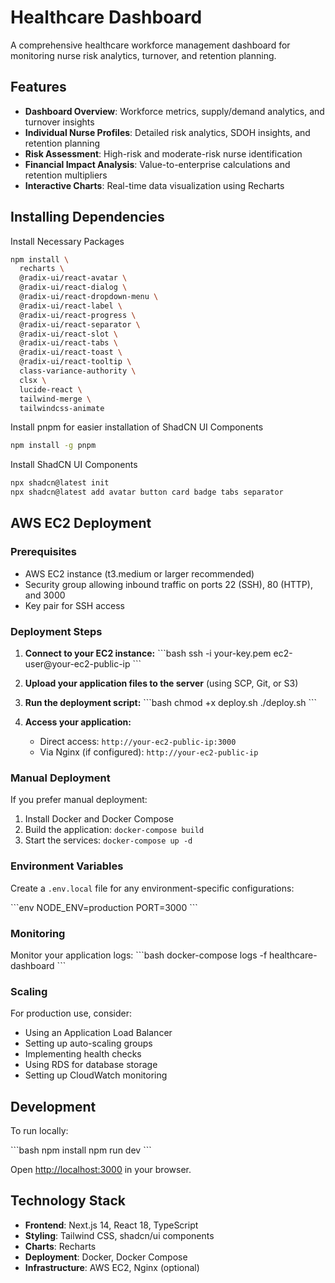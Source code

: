 # Healthcare Dashboard

A comprehensive healthcare workforce management dashboard for monitoring nurse risk analytics, turnover, and retention planning.

## Features

- **Dashboard Overview**: Workforce metrics, supply/demand analytics, and turnover insights
- **Individual Nurse Profiles**: Detailed risk analytics, SDOH insights, and retention planning
- **Risk Assessment**: High-risk and moderate-risk nurse identification
- **Financial Impact Analysis**: Value-to-enterprise calculations and retention multipliers
- **Interactive Charts**: Real-time data visualization using Recharts

## Installing Dependencies

Install Necessary Packages

```bash
npm install \
  recharts \
  @radix-ui/react-avatar \
  @radix-ui/react-dialog \
  @radix-ui/react-dropdown-menu \
  @radix-ui/react-label \
  @radix-ui/react-progress \
  @radix-ui/react-separator \
  @radix-ui/react-slot \
  @radix-ui/react-tabs \
  @radix-ui/react-toast \
  @radix-ui/react-tooltip \
  class-variance-authority \
  clsx \
  lucide-react \
  tailwind-merge \
  tailwindcss-animate

```

Install pnpm for easier installation of ShadCN UI Components

```bash
npm install -g pnpm
```

Install ShadCN UI Components

```bash
npx shadcn@latest init
npx shadcn@latest add avatar button card badge tabs separator
```

## AWS EC2 Deployment

### Prerequisites

- AWS EC2 instance (t3.medium or larger recommended)
- Security group allowing inbound traffic on ports 22 (SSH), 80 (HTTP), and 3000
- Key pair for SSH access

### Deployment Steps

1. **Connect to your EC2 instance:**
   \`\`\`bash
   ssh -i your-key.pem ec2-user@your-ec2-public-ip
   \`\`\`

2. **Upload your application files to the server** (using SCP, Git, or S3)

3. **Run the deployment script:**
   \`\`\`bash
   chmod +x deploy.sh
   ./deploy.sh
   \`\`\`

4. **Access your application:**
   - Direct access: `http://your-ec2-public-ip:3000`
   - Via Nginx (if configured): `http://your-ec2-public-ip`

### Manual Deployment

If you prefer manual deployment:

1. Install Docker and Docker Compose
2. Build the application: `docker-compose build`
3. Start the services: `docker-compose up -d`

### Environment Variables

Create a `.env.local` file for any environment-specific configurations:

\`\`\`env
NODE_ENV=production
PORT=3000
\`\`\`

### Monitoring

Monitor your application logs:
\`\`\`bash
docker-compose logs -f healthcare-dashboard
\`\`\`

### Scaling

For production use, consider:
- Using an Application Load Balancer
- Setting up auto-scaling groups
- Implementing health checks
- Using RDS for database storage
- Setting up CloudWatch monitoring

## Development

To run locally:

\`\`\`bash
npm install
npm run dev
\`\`\`

Open [http://localhost:3000](http://localhost:3000) in your browser.

## Technology Stack

- **Frontend**: Next.js 14, React 18, TypeScript
- **Styling**: Tailwind CSS, shadcn/ui components
- **Charts**: Recharts
- **Deployment**: Docker, Docker Compose
- **Infrastructure**: AWS EC2, Nginx (optional)
